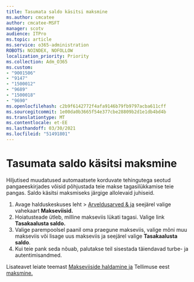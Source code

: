 ```yaml
---
title: Tasumata saldo käsitsi maksmine
ms.author: cmcatee
author: cmcatee-MSFT
manager: scotv
audience: ITPro
ms.topic: article
ms.service: o365-administration
ROBOTS: NOINDEX, NOFOLLOW
localization_priority: Priority
ms.collection: Adm_O365
ms.custom:
- "9001506"
- "9147"
- "1500012"
- "9689"
- "1500018"
- "9690"
ms.openlocfilehash: c2b9f6142772f4afa9146b79fb9797acba611cff
ms.sourcegitcommit: 1e00da0b3665f54e377cbe28809b2d1e1db4bd4b
ms.translationtype: MT
ms.contentlocale: et-EE
ms.lasthandoff: 03/30/2021
ms.locfileid: "51491801"
---
```

# <a name="manually-pay-an-outstanding-balance"></a>Tasumata saldo käsitsi maksmine

Hiljutised muudatused automaatsete korduvate tehingutega seotud pangaeeskirjades võisid põhjustada teie makse tagasilükkamise teie pangas. Saldo käsitsi maksmiseks järgige allolevaid juhiseid.

1. Avage halduskeskuses leht   >  [Arveldusarved & ja](https://go.microsoft.com/fwlink/p/?linkid=2018806) seejärel valige vahekaart **Makseviisid.**
2. Hoiatusteade ütleb, milline makseviis lükati tagasi. Valige link **Tasakaalusta saldo.**
3. Valige parempoolsel paanil oma praegune makseviis, valige mõni muu makseviis või lisage uus makseviis ja seejärel valige **Tasakaalusta saldo**.
4. Kui teie pank seda nõuab, palutakse teil sisestada täiendavad turbe- ja autentimisandmed.

Lisateavet leiate teemast [Makseviiside haldamine ja](https://docs.microsoft.com/microsoft-365/commerce/billing-and-payments/manage-payment-methods) Tellimuse eest [maksmine.](https://docs.microsoft.com/microsoft-365/commerce/billing-and-payments/pay-for-your-subscription)
